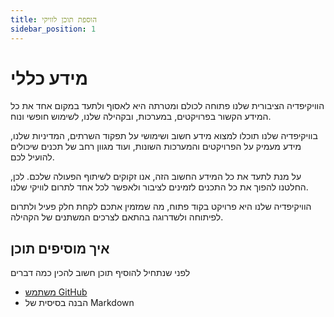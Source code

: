 ```yaml
---
title: הוספת תוכן לוויקי
sidebar_position: 1
---
```


# מידע כללי

הוויקיפדיה הציבורית שלנו פתוחה לכולם ומטרתה היא לאסוף ולתעד במקום אחד את כל המידע הקשור בפרויקטים, במערכות, ובקהילה שלנו, לשימוש חופשי ונוח.

בוויקיפדיה שלנו תוכלו למצוא מידע חשוב ושימושי על תפקוד השרתים, המדיניות שלנו, מידע מעמיק על הפרויקטים והמערכות השונות, ועוד מגוון רחב של תכנים שיכולים להועיל לכם.

על מנת לתעד את כל המידע החשוב הזה, אנו זקוקים לשיתוף הפעולה שלכם. לכן, החלטנו להפוך את כל התכנים לזמינים לציבור ולאפשר לכל אחד לתרום לוויקי שלנו.

הוויקיפדיה שלנו היא פרויקט בקוד פתוח, מה שמזמין אתכם לקחת חלק פעיל ולתרום לפיתוחה ולשדרוגה בהתאם לצרכים המשתנים של הקהילה.


## איך מוסיפים תוכן

לפני שנתחיל להוסיף תוכן חשוב להכין כמה דברים
- [משתמש GitHub](/tutorials/wiki/github/)
- הבנה בסיסית של Markdown
  

